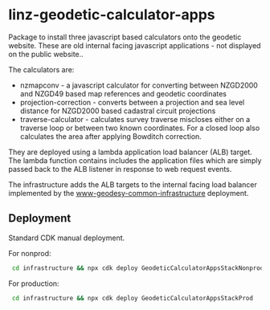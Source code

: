 # linz-geodetic-calculator-apps

Package to install three javascript based calculators onto the geodetic website.  These are old internal facing javascript applications - not displayed on the public website..

The calculators are:

* nzmapconv - a javascript calculator for converting between NZGD2000 and NZGD49 based map references and geodetic coordinates
* projection-correction - converts between a projection and sea level distance for NZGD2000 based cadastral circuit projections
* traverse-calculator - calculates survey traverse miscloses either on a traverse loop or between two known coordinates.  For a closed loop also calculates the area after applying Bowditch correction.

They are deployed using a lambda application load balancer (ALB) target.  The lambda function contains includes the application files which are simply passed back to the ALB listener in response to web request events.

The infrastructure adds the ALB targets to the internal facing load balancer implemented by the [www-geodesy-common-infrastructure](https://github.com/linz/www-geodesy-common-infrastructure) deployment.

## Deployment

Standard CDK manual deployment.

For nonprod:

```sh
 cd infrastructure && npx cdk deploy GeodeticCalculatorAppsStackNonprod
```

For production:

```sh
 cd infrastructure && npx cdk deploy GeodeticCalculatorAppsStackProd
```
